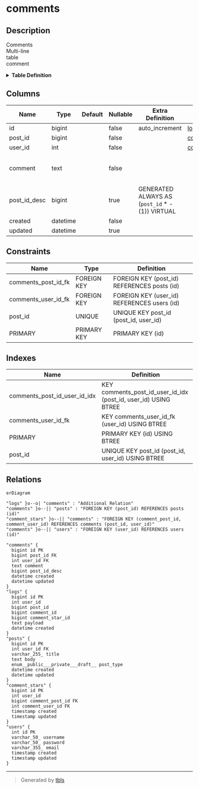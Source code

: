 # comments

## Description

Comments  
Multi-line  
table  
comment

<details>
<summary><strong>Table Definition</strong></summary>

```sql
CREATE TABLE `comments` (
  `id` bigint NOT NULL AUTO_INCREMENT,
  `post_id` bigint NOT NULL,
  `user_id` int NOT NULL,
  `comment` text NOT NULL COMMENT 'Comment\nMulti-line\r\ncolumn\rcomment',
  `post_id_desc` bigint GENERATED ALWAYS AS ((`post_id` * -(1))) VIRTUAL,
  `created` datetime NOT NULL,
  `updated` datetime DEFAULT NULL,
  PRIMARY KEY (`id`),
  UNIQUE KEY `post_id` (`post_id`,`user_id`),
  KEY `comments_user_id_fk` (`user_id`),
  KEY `comments_post_id_user_id_idx` (`post_id`,`user_id`),
  CONSTRAINT `comments_post_id_fk` FOREIGN KEY (`post_id`) REFERENCES `posts` (`id`),
  CONSTRAINT `comments_user_id_fk` FOREIGN KEY (`user_id`) REFERENCES `users` (`id`)
) ENGINE=InnoDB DEFAULT CHARSET=utf8mb4 COLLATE=utf8mb4_0900_ai_ci COMMENT='Comments\nMulti-line\r\ntable\rcomment'
```

</details>

## Columns

| Name | Type | Default | Nullable | Extra Definition | Children | Parents | Comment |
| ---- | ---- | ------- | -------- | ---------------- | -------- | ------- | ------- |
| id | bigint |  | false | auto_increment | [logs](logs.md) |  |  |
| post_id | bigint |  | false |  | [comment_stars](comment_stars.md) | [posts](posts.md) |  |
| user_id | int |  | false |  | [comment_stars](comment_stars.md) | [users](users.md) |  |
| comment | text |  | false |  |  |  | Comment<br />Multi-line<br />column<br />comment |
| post_id_desc | bigint |  | true | GENERATED ALWAYS AS (`post_id` * -(1)) VIRTUAL |  |  |  |
| created | datetime |  | false |  |  |  |  |
| updated | datetime |  | true |  |  |  |  |

## Constraints

| Name | Type | Definition |
| ---- | ---- | ---------- |
| comments_post_id_fk | FOREIGN KEY | FOREIGN KEY (post_id) REFERENCES posts (id) |
| comments_user_id_fk | FOREIGN KEY | FOREIGN KEY (user_id) REFERENCES users (id) |
| post_id | UNIQUE | UNIQUE KEY post_id (post_id, user_id) |
| PRIMARY | PRIMARY KEY | PRIMARY KEY (id) |

## Indexes

| Name | Definition |
| ---- | ---------- |
| comments_post_id_user_id_idx | KEY comments_post_id_user_id_idx (post_id, user_id) USING BTREE |
| comments_user_id_fk | KEY comments_user_id_fk (user_id) USING BTREE |
| PRIMARY | PRIMARY KEY (id) USING BTREE |
| post_id | UNIQUE KEY post_id (post_id, user_id) USING BTREE |

## Relations

```mermaid
erDiagram

"logs" }o--o| "comments" : "Additional Relation"
"comments" }o--|| "posts" : "FOREIGN KEY (post_id) REFERENCES posts (id)"
"comment_stars" }o--|| "comments" : "FOREIGN KEY (comment_post_id, comment_user_id) REFERENCES comments (post_id, user_id)"
"comments" }o--|| "users" : "FOREIGN KEY (user_id) REFERENCES users (id)"

"comments" {
  bigint id PK
  bigint post_id FK
  int user_id FK
  text comment
  bigint post_id_desc
  datetime created
  datetime updated
}
"logs" {
  bigint id PK
  int user_id
  bigint post_id
  bigint comment_id
  bigint comment_star_id
  text payload
  datetime created
}
"posts" {
  bigint id PK
  int user_id FK
  varchar_255_ title
  text body
  enum__public___private___draft__ post_type
  datetime created
  datetime updated
}
"comment_stars" {
  bigint id PK
  int user_id
  bigint comment_post_id FK
  int comment_user_id FK
  timestamp created
  timestamp updated
}
"users" {
  int id PK
  varchar_50_ username
  varchar_50_ password
  varchar_355_ email
  timestamp created
  timestamp updated
}
```

---

> Generated by [tbls](https://github.com/k1LoW/tbls)
